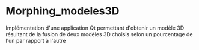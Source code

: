 # Morphing_modeles3D
Implémentation d'une application Qt permettant d'obtenir un modèle 3D résultant de la fusion de deux modèles 3D choisis selon un pourcentage de l'un par rapport à l'autre
